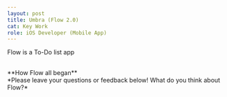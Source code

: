 ```yaml
---
layout: post
title: Umbra (Flow 2.0)
cat: Key Work
role: iOS Developer (Mobile App)
---
```


Flow is a To-Do list app

<br>
**How Flow all began**

<br>
*Please leave your questions or feedback below! What do you think about Flow?*

<br>
